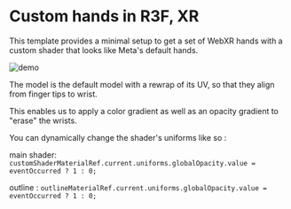 # Custom hands in R3F, XR

This template provides a minimal setup to get a set of WebXR hands with a custom shader that looks like Meta's default hands.

![demo](https://github.com/user-attachments/assets/cbd29356-8d52-48b2-a924-8175fa216782)

The model is the default model with a rewrap of its UV, so that they align from finger tips to wrist.

This enables us to apply a color gradient as well as an opacity gradient to "erase" the wrists.

You can dynamically change the shader's uniforms like so :

main shader:
`customShaderMaterialRef.current.uniforms.globalOpacity.value = eventOccurred ? 1 : 0;` 

outline :
`outlineMaterialRef.current.uniforms.globalOpacity.value = eventOccurred ? 1 : 0;`

